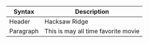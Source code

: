 | Syntax | Description |
| ----------- | ----------- |
| Header | Hacksaw Ridge |
| Paragraph | This is may all time favorite movie |

